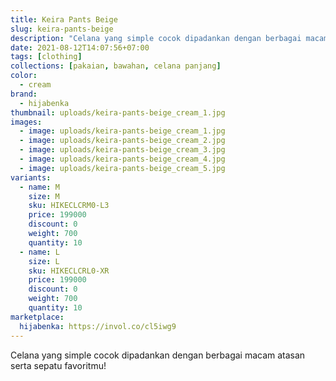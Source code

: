 ```yaml
---
title: Keira Pants Beige
slug: keira-pants-beige
description: "Celana yang simple cocok dipadankan dengan berbagai macam atasan serta sepatu favoritmu!"
date: 2021-08-12T14:07:56+07:00
tags: [clothing]
collections: [pakaian, bawahan, celana panjang]
color:
  - cream
brand:
  - hijabenka
thumbnail: uploads/keira-pants-beige_cream_1.jpg
images:
  - image: uploads/keira-pants-beige_cream_1.jpg
  - image: uploads/keira-pants-beige_cream_2.jpg
  - image: uploads/keira-pants-beige_cream_3.jpg
  - image: uploads/keira-pants-beige_cream_4.jpg
  - image: uploads/keira-pants-beige_cream_5.jpg
variants:
  - name: M
    size: M
    sku: HIKECLCRM0-L3
    price: 199000
    discount: 0
    weight: 700
    quantity: 10
  - name: L
    size: L
    sku: HIKECLCRL0-XR
    price: 199000
    discount: 0
    weight: 700
    quantity: 10
marketplace:
  hijabenka: https://invol.co/cl5iwg9
---
```


Celana yang simple cocok dipadankan dengan berbagai macam atasan serta sepatu favoritmu!
